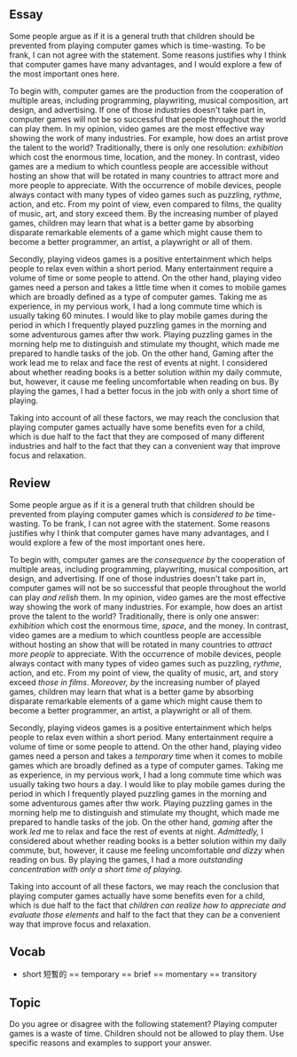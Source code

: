 ## Essay
Some people argue as if it is a general truth that children should be prevented from playing computer games which is time-wasting. To be frank, I can not agree with the statement. Some reasons justifies why I think that computer games have many advantages, and I would explore a few of the most important ones here.

To begin with, computer games are the production from the cooperation of multiple areas, including programming, playwriting, musical composition, art design, and advertising. If one of those industries doesn't take part in, computer games will not be so successful that people throughout the world can play them. In my opinion, video games are the most effective way showing the work of many industries. For example, how does an artist prove the talent to the world? Traditionally, there is only one resolution: *exhibition* which cost the enormous time, location, and the money. In contrast, video games are a medium to which countless people are accessible without hosting an show that will be rotated in many countries to attract more and more people to appreciate. With the occurrence of mobile devices, people always contact with many types of video games such as puzzling, *rythme*, action, and etc. From my point of view, even compared to films, the quality of music, art, and story exceed them. By the increasing number of played games, children may learn that what is a better game by absorbing disparate remarkable elements of a game which might cause them to become a better programmer, an artist, a playwright or all of them.

Secondly, playing videos games is a positive entertainment which helps people to relax even within a short period. Many entertainment require a volume of time or some people to attend. On the other hand, playing video games need a person and takes a little time when it comes to mobile games which are broadly defined as a type of computer games. Taking me as experience, in my pervious work, I had a long commute time which is usually taking 60 minutes. I would like to play mobile games during the period in which I frequently played puzzling games in the morning and some adventurous games after thw work. Playing puzzling games in the morning help me to distinguish and stimulate my thought, which made me prepared to handle tasks of the job. On the other hand, Gaming after the work lead me to relax and face the rest of events at night. I considered about whether reading books is a better solution within my daily commute, but, however, it cause me feeling uncomfortable when reading on bus. By playing the games, I had a better focus in the job with only a short time of playing.

Taking into account of all these factors, we may reach the conclusion that playing computer games actually have some benefits even for a child, which is due half to the fact that they are composed of many different industries and half to the fact that they can a convenient way that improve focus and relaxation.

## Review
Some people argue as if it is a general truth that children should be prevented from playing computer games which is *considered to be* time-wasting. To be frank, I can not agree with the statement. Some reasons justifies why I think that computer games have many advantages, and I would explore a few of the most important ones here.

To begin with, computer games are the *consequence by* the cooperation of multiple areas, including programming, playwriting, musical composition, art design, and advertising. If one of those industries doesn't take part in, computer games will not be so successful that people throughout the world can play *and relish* them. In my opinion, video games are the most effective way showing the work of many industries. For example, how does an artist prove the talent to the world? Traditionally, there is only one answer: *exhibition* which cost the enormous time, *space*, and the money. In contrast, video games are a medium to which countless people are accessible without hosting an show that will be rotated in many countries to *attract more people* to appreciate. With the occurrence of mobile devices, people always contact with many types of video games such as puzzling, *rythme*, action, and etc. From my point of view, the quality of music, art, and story exceed *those in films*. *Moreover, by* the increasing number of played games, children may learn that what is a better game by absorbing disparate remarkable elements of a game which might cause them to become a better programmer, an artist, a playwright or all of them.

Secondly, playing videos games is a positive entertainment which helps people to relax even within a short period. Many entertainment require a volume of time or some people to attend. On the other hand, playing video games need a person and takes a *temporary* time when it comes to mobile games which are broadly defined as a type of computer games. Taking me as experience, in my pervious work, I had a long commute time which was usually taking two hours a day. I would like to play mobile games during the period in which I frequently played puzzling games in the morning and some adventurous games after thw work. Playing puzzling games in the morning help me to distinguish and stimulate my thought, which made me prepared to handle tasks of the job. On the other hand, *gaming* after the work *led* me to relax and face the rest of events at night. *Admittedly,* I considered about whether reading books is a better solution within my daily commute, but, however, it cause me feeling uncomfortable *and dizzy* when reading on bus. By playing the games, I had a more *outstanding* *concentration* *with only a short time of playing.*

Taking into account of all these factors, we may reach the conclusion that playing computer games actually have some benefits even for a child, which is due half to the fact that *children can realize how to appreciate and evaluate those elements* and half to the fact that they can *be* a convenient way that improve focus and relaxation.

## Vocab
- short 短暫的 == temporary == brief == momentary == transitory

## Topic
Do you agree or disagree with the following statement? 
Playing computer games is a waste of time. Children should not be allowed to play them.
Use specific reasons and examples to support your answer.